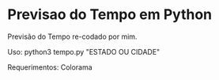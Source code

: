 # Previsao do Tempo em Python
Previsão do Tempo re-codado por mim.

Uso: python3 tempo.py "ESTADO OU CIDADE"

Requerimentos: Colorama
